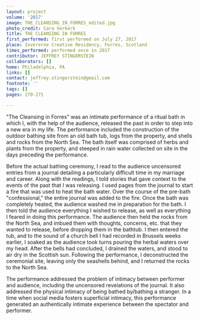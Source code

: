 ```yaml
---
layout: project
volume: '2017'
image: THE_CLEANSING_IN_FORRES_edited.jpg
photo_credit: Cara Verkerk
title: THE CLEANSING IN FORRES
first_performed: first performed on July 27, 2017
place: Invererne Creative Residency, Forres, Scotland
times_performed: performed once in 2017
contributor: JEFFREY STINGERSTEIN
collaborators: []
home: Philadelphia, PA
links: []
contact: jeffrey.stingerstein@gmail.com
footnote: ''
tags: []
pages: 270-271

---
```


"The Cleansing in Forres" was an intimate performance of a ritual bath in which I, with the help of the audience, released the past in order to step into a new era in my life. The performance included the construction of the outdoor bathing site from an old bath tub, logs from the property, and shells and rocks from the North Sea. The bath itself was comprised of herbs and plants from the property, and steeped in rain water collected on site in the days preceding the performance.

Before the actual bathing ceremony, I read to the audience uncensored entries from a journal detailing a particularly difficult time in my marriage and career. Along with the readings, I told stories that gave context to the events of the past that I was releasing. I used pages from the journal to start a fire that was used to heat the bath water. Over the course of the pre-bath "confessional," the entire journal was added to the fire. Once the bath was completely heated, the audience washed me in preparation for the bath. I then told the audience everything I wished to release, as well as everything I feared in doing this performance. The audience then held the rocks from the North Sea, and imbued them with thoughts, concerns, etc. that they wanted to release, before dropping them in the bathtub. I then entered the tub, and to the sound of a church bell I had recorded in Brussels weeks earlier, I soaked as the audience took turns pouring the herbal waters over my head. After the bells had concluded, I drained the waters, and stood to air dry in the Scottish sun. Following the performance, I deconstructed the ceremonial site, leaving only the seashells behind, and I returned the rocks to the North Sea.

The performance addressed the problem of intimacy between performer and audience, including the uncensored revelations of the journal. It also addressed the physical intimacy of being bathed by/bathing a stranger. In a time when social media fosters superficial intimacy, this performance generated an authentically intimate experience between the spectator and performer.

